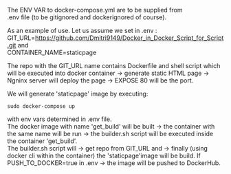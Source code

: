 The ENV VAR to docker-compose.yml are to be supplied from  
.env file (to be gitignored and dockerignored of course).

As an example of use. Let us assume we set in .env :  
GIT_URL=https://github.com/Dmitri9149/Docker_in_Docker_Script_for_Script.git 
and   
CONTAINER_NAME=staticpage

The repo with the GIT_URL name contains Dockerfile and shell script which will be executed into docker container -> generate static HTML page -> Ngninx server will deploy the page -> 
EXPOSE 80 will be the port. 

We will generate 'staticpage' image by executing: 

```sudo docker-compose up```  
  
with env vars determined in .env file.  
The docker image with name 'get_build' will be built -> the container with the same name will be run -> the builder.sh script will be executed inside the container 'get_build'.  
The builder.sh script will -> get repo from 
GIT_URL and ->  finally (using docker cli within the container) the 'staticpage'image will be build. 
If PUSH_TO_DOCKER=true in .env ->  the image will be pushed to DockerHub.

